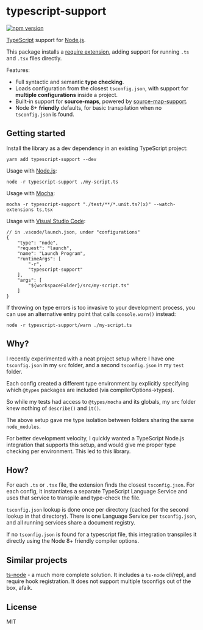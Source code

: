 # typescript-support
[![npm version](https://badge.fury.io/js/typescript-support.svg)](https://www.npmjs.com/package/typescript-support)

[TypeScript](https://www.typescriptlang.org/) support for [Node.js](https://nodejs.org/en/).

This package installs a [require extension](https://nodejs.org/dist/latest-v8.x/docs/api/modules.html#modules_require_extensions), adding support for running `.ts` and `.tsx` files directly.

Features:
- Full syntactic and semantic **type checking**.
- Loads configuration from the closest `tsconfig.json`, with support for **multiple configurations** inside a project.
- Built-in support for **source-maps**, powered by [source-map-support](https://github.com/evanw/node-source-map-support).
- Node 8+ **friendly** defaults, for basic transpilation when no `tsconfig.json` is found.

## Getting started

Install the library as a dev dependency in an existing TypeScript project:
```
yarn add typescript-support --dev
```

Usage with [Node.js](https://nodejs.org/en/):
```
node -r typescript-support ./my-script.ts
```

Usage with [Mocha](https://github.com/mochajs/mocha):
```
mocha -r typescript-support "./test/**/*.unit.ts?(x)" --watch-extensions ts,tsx
```

Usage with [Visual Studio Code](https://github.com/Microsoft/vscode):
```jsonc
// in .vscode/launch.json, under "configurations"
{
    "type": "node",
    "request": "launch",
    "name": "Launch Program",
    "runtimeArgs": [
        "-r",
        "typescript-support"
    ],
    "args": [
        "${workspaceFolder}/src/my-script.ts"
    ]
}
```

If throwing on type errors is too invasive to your development process,
you can use an alternative entry point that calls `console.warn()` instead:
```
node -r typescript-support/warn ./my-script.ts
```

## Why?

I recently experimented with a neat project setup where I have one
`tsconfig.json` in my `src` folder, and a second `tsconfig.json`
in my `test` folder.

Each config created a different type environment by explicitly
specifying which `@types` packages are included (via compilerOptions->types).

So while my tests had access to `@types/mocha` and its globals, my
`src` folder knew nothing of `describe()` and `it()`.

The above setup gave me type isolation between folders sharing
the same `node_modules`.

For better development velocity, I quickly wanted a TypeScript Node.js
integration that supports this setup, and would give me proper
type checking per environment. This led to this library.

## How?

For each `.ts` or `.tsx` file, the extension finds the closest `tsconfig.json`.
For each config, it instantiates a separate TypeScript Language Service and
uses that service to transpile and type-check the file.

`tsconfig.json` lookup is done once per directory (cached for the second
lookup in that directory). There is one Language Service per `tsconfig.json`,
and all running services share a document registry.

If no `tsconfig.json` is found for a typescript file,
this integration transpiles it directly using the Node 8+ friendly compiler options.

## Similar projects

[ts-node](https://github.com/TypeStrong/ts-node) - a much more complete solution. It includes a `ts-node` cli/repl, and require hook registration. It does not support multiple tsconfigs out of the box, afaik. 

## License

MIT
